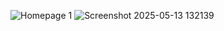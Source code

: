 ![Homepage 1](https://github.com/user-attachments/assets/69cd326f-5608-4b5c-993e-90e89fdf93fc)
![Screenshot 2025-05-13 132139](https://github.com/user-attachments/assets/1b4d266f-b497-478e-94f3-7c1b1ae49fad)
